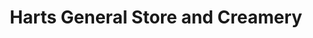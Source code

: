 ---
title: "Harts General Store and Creamery"
url: /lenoir/harts-general-store-and-creamery/
shop: Dorfladen
---